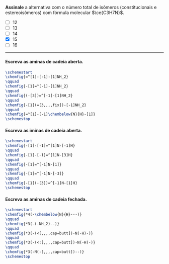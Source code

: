 **Assinale** a alternativa com o número total de isômeros (constitucionais e estereoisômeros) com fórmula molecular $\ce{C3H7N}$.

- [ ] 12
- [ ] 13
- [ ] 14
- [x] 15
- [ ] 16

---

#### Escreva as aminas de cadeia aberta.

```latex
\schemestart
\chemfig{=^[1]-[-1]-[1]NH_2}
\qquad
\chemfig{-[1]=^[-1]-[1]NH_2}
\qquad
\chemfig{(-[3])=^[-1]-[1]NH_2}
\qquad
\chemfig{-[1](=[3,,,,fix])-[-1]NH_2}
\qquad
\chemfig{=^[1]-[-1]\chembelow{N}{H}-[1]}
\schemestop
```

#### Escreva as iminas de cadeia aberta.

```latex
\schemestart
\chemfig{-[1]-[-1]=^[1]N-[-1]H}
\qquad
\chemfig{-[1]-[-1]=^[1]N-[3]H}
\qquad
\chemfig{-[1]=^[-1]N-[1]}
\qquad
\chemfig{-[1]=^[-1]N-[-3]}
\qquad
\chemfig{-[1](-[3])=^[-1]N-[1]H}
\schemestop
```

#### Escreva as aminas de cadeia fechada.

```latex
\schemestart
\chemfig{*4(-\chembelow{N}{H}---)}
\qquad
\chemfig{*3(-(-NH_2)--)}
\qquad
\chemfig{*3(-(<[,,,,cap=butt])-N(-H)-)}
\qquad
\chemfig{*3(-(<:[,,,,cap=butt])-N(-H)-)}
\qquad
\chemfig{*3(-N(-[,,,,cap=butt])--)}
\schemestop
```
